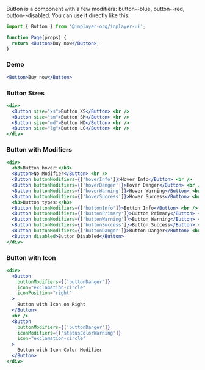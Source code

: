 Button is a component with a few modifiers: button--blue, button--red, button--disabled. You can use it directly like this:

```jsx static
import { Button } from '@inplayer-org/inplayer-ui';

function Page(props) {
  return <Button>Buy now</Button>;
}
```

### Demo

```jsx
<Button>Buy now</Button>
```

### Button Sizes

```jsx
<div>
  <Button size="xs">Button XS</Button> <br />
  <Button size="sm">Button SM</Button> <br />
  <Button size="md">Button MD</Button> <br />
  <Button size="lg">Button LG</Button> <br />
</div>
```

### Button with Modifiers

```jsx
<div>
  <h3>Button hover:</h3>
  <Button>No Modifier</Button> <br />
  <Button buttonModifiers={['hoverInfo']}>Hover Info</Button> <br />
  <Button buttonModifiers={['hoverDanger']}>Hover Danger</Button> <br />
  <Button buttonModifiers={['hoverWarning']}>Hover Warning</Button> <br />
  <Button buttonModifiers={['hoverSuccess']}>Hover Success</Button> <br />
  <h3>Button types:</h3>
  <Button buttonModifiers={['buttonInfo']}>Button Info</Button> <br />
  <Button buttonModifiers={['buttonPrimary']}>Button Primary</Button> <br />
  <Button buttonModifiers={['buttonWarning']}>Button Warning</Button> <br />
  <Button buttonModifiers={['buttonSuccess']}>Button Success</Button> <br />
  <Button buttonModifiers={['buttonDanger']}>Button Danger</Button> <br />
  <Button disabled>Button Disabled</Button>
</div>
```

### Button with Icon

```jsx
<div>
  <Button
    buttonModifiers={['buttonDanger']}
    icon="exclamation-circle"
    iconPosition="right"
  >
    Button with Icon on Right
  </Button>
  <br />
  <Button
    buttonModifiers={['buttonDanger']}
    iconModifiers={['statusColorWarning']}
    icon="exclamation-circle"
  >
    Button with Icon Color Modifier
  </Button>
</div>
```

